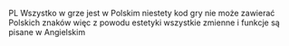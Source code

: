 PL
Wszystko w grze jest w Polskim
niestety kod gry nie może zawierać 
Polskich znaków więc z powodu estetyki
wszystkie zmienne i funkcje są pisane w Angielskim